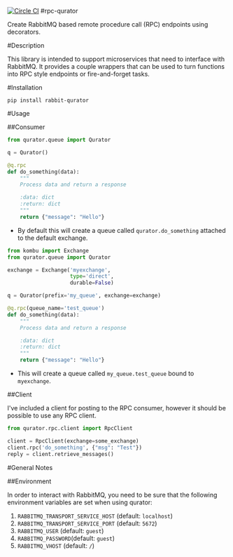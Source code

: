[![Circle CI](https://circleci.com/gh/heytrav/rpc-qurator.svg?style=svg)](https://circleci.com/gh/heytrav/rpc-qurator)
#rpc-qurator

Create RabbitMQ based remote procedure call (RPC) endpoints using decorators.


#Description

This library is intended to support microservices that need to interface with
RabbitMQ.  It provides a couple wrappers that can be used to turn functions
into RPC style endpoints or fire-and-forget tasks.

#Installation

```
pip install rabbit-qurator
```

#Usage

##Consumer


```python
from qurator.queue import Qurator

q = Qurator()

@q.rpc
def do_something(data):
    """
    Process data and return a response

    :data: dict
    :return: dict
    """
    return {"message": "Hello"}

```
* By default this will create a queue called `qurator.do_something` attached
  to the default exchange.

```python
from kombu import Exchange
from qurator.queue import Qurator

exchange = Exchange('myexchange',
                    type='direct',
                    durable=False)

q = Qurator(prefix='my_queue', exchange=exchange)

@q.rpc(queue_name='test_queue')
def do_something(data):
    """
    Process data and return a response

    :data: dict
    :return: dict
    """
    return {"message": "Hello"}
```

* This will create a queue called `my_queue.test_queue` bound to `myexchange`.

##Client

I've included a client for posting to the RPC consumer, however it should be
possible to use any RPC client.

```python
from qurator.rpc.client import RpcClient

client = RpcClient(exchange=some_exchange)
client.rpc('do_something', {"msg": "Test"})
reply = client.retrieve_messages()

```

#General Notes

##Environment

In order to interact with RabbitMQ, you need to be sure that the following
environment variables are set when using qurator:

1. `RABBITMQ_TRANSPORT_SERVICE_HOST` (default: `localhost`)
1. `RABBITMQ_TRANSPORT_SERVICE_PORT` (default: `5672`)
1. `RABBITMQ_USER` (default: `guest`)
1. `RABBITMQ_PASSWORD`(default: `guest`)
1. `RABBITMQ_VHOST` (default: `/`)
